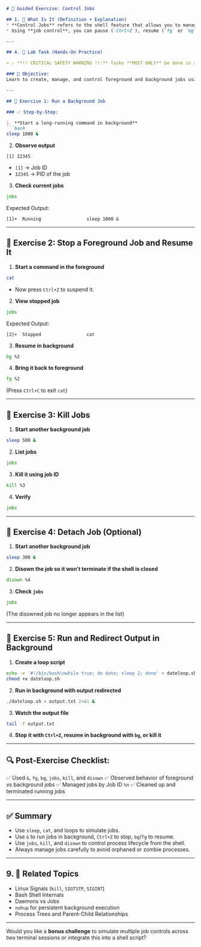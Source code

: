 ````markdown
# 🧠 Guided Exercise: Control Jobs

## 1. 🧠 What Is It (Definition + Explanation)
* **Control Jobs** refers to the shell feature that allows you to manage multiple processes (jobs) running in the terminal — whether in the foreground, background, or stopped.
* Using **job control**, you can pause (`Ctrl+Z`), resume (`fg` or `bg`), terminate (`kill`), or completely disown a process running from the shell, making terminal-based multitasking efficient and flexible.

---

## 4. 🧪 Lab Task (Hands-On Practice)

> ⚠️ **!! CRITICAL SAFETY WARNING !!:** Tasks **MUST ONLY** be done in safe, controlled environments (VMs, isolated labs), NEVER on real systems without explicit permission.

### 🎯 Objective:
Learn to create, manage, and control foreground and background jobs using `bash` in Linux.

---

## 🧪 Exercise 1: Run a Background Job

### ✅ Step-by-Step:

1. **Start a long-running command in background**
```bash
sleep 1000 &
````

2. **Observe output**

```
[1] 12345
```

* `[1]` → Job ID
* `12345` → PID of the job

3. **Check current jobs**

```bash
jobs
```

Expected Output:

```
[1]+  Running                 sleep 1000 &
```

---

## 🧪 Exercise 2: Stop a Foreground Job and Resume It

1. **Start a command in the foreground**

```bash
cat
```

* Now press `Ctrl+Z` to suspend it.

2. **View stopped job**

```bash
jobs
```

Expected Output:

```
[2]+  Stopped                 cat
```

3. **Resume in background**

```bash
bg %2
```

4. **Bring it back to foreground**

```bash
fg %2
```

(Press `Ctrl+C` to exit `cat`)

---

## 🧪 Exercise 3: Kill Jobs

1. **Start another background job**

```bash
sleep 500 &
```

2. **List jobs**

```bash
jobs
```

3. **Kill it using job ID**

```bash
kill %3
```

4. **Verify**

```bash
jobs
```

---

## 🧪 Exercise 4: Detach Job (Optional)

1. **Start another background job**

```bash
sleep 300 &
```

2. **Disown the job so it won’t terminate if the shell is closed**

```bash
disown %4
```

3. **Check `jobs`**

```bash
jobs
```

(The disowned job no longer appears in the list)

---

## 🧪 Exercise 5: Run and Redirect Output in Background

1. **Create a loop script**

```bash
echo -e '#!/bin/bash\nwhile true; do date; sleep 2; done' > dateloop.sh
chmod +x dateloop.sh
```

2. **Run in background with output redirected**

```bash
./dateloop.sh > output.txt 2>&1 &
```

3. **Watch the output file**

```bash
tail -f output.txt
```

4. **Stop it with `Ctrl+Z`, resume in background with `bg`, or kill it**

---

## 🔍 Post-Exercise Checklist:

✅ Used `&`, `fg`, `bg`, `jobs`, `kill`, and `disown`
✅ Observed behavior of foreground vs background jobs
✅ Managed jobs by Job ID `%n`
✅ Cleaned up and terminated running jobs

---

## ✅ Summary

* Use `sleep`, `cat`, and loops to simulate jobs.
* Use `&` to run jobs in background, `Ctrl+Z` to stop, `bg`/`fg` to resume.
* Use `jobs`, `kill`, and `disown` to control process lifecycle from the shell.
* Always manage jobs carefully to avoid orphaned or zombie processes.

---

## 9. 🔗 Related Topics

* Linux Signals (`kill`, `SIGTSTP`, `SIGINT`)
* Bash Shell Internals
* Daemons vs Jobs
* `nohup` for persistent background execution
* Process Trees and Parent-Child Relationships

---

Would you like a **bonus challenge** to simulate multiple job controls across two terminal sessions or integrate this into a shell script?

```
```
